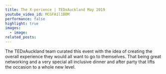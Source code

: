 ```yaml
---
title: The X-perience | TEDxAuckland May 2019
youtube_video_id: MCGFA1l1B0M
performance: false
highlight: true
images:
  - image:
related_posts:
---
```


The TEDxAuckland team curated this event with the idea of creating the overall experience they would all want to go to themselves. That being great networking and a very special all inclusive dinner and after party that lifts the occasion to a whole new level.